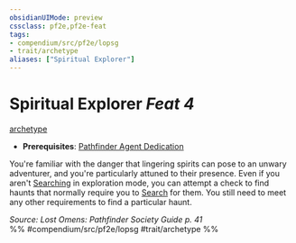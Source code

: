 ```yaml
---
obsidianUIMode: preview
cssclass: pf2e,pf2e-feat
tags:
- compendium/src/pf2e/lopsg
- trait/archetype
aliases: ["Spiritual Explorer"]
---
```

# Spiritual Explorer  *Feat 4*  
[archetype](/rules/traits/archetype.md)  

- **Prerequisites**: [Pathfinder Agent Dedication](/compendium/feats/pathfinder-agent-dedication-lowg.md)

You're familiar with the danger that lingering spirits can pose to an unwary adventurer, and you're particularly attuned to their presence. Even if you aren't [Searching](/rules/actions/search.md) in exploration mode, you can attempt a check to find haunts that normally require you to [Search](/rules/actions/search.md) for them. You still need to meet any other requirements to find a particular haunt.

*Source: Lost Omens: Pathfinder Society Guide p. 41*  
%% #compendium/src/pf2e/lopsg #trait/archetype %%